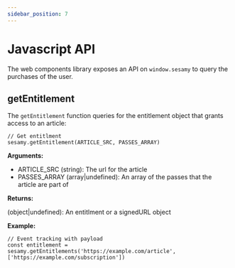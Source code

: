 ```yaml
---
sidebar_position: 7
---
```


# Javascript API

The web components library exposes an API on `window.sesamy` to query the purchases of the user.

## getEntitlement

The `getEntitlement` function queries for the entitlement object that grants access to an article:

```
// Get entitlment
sesamy.getEntitlement(ARTICLE_SRC, PASSES_ARRAY)
```

**Arguments:**

- ARTICLE_SRC (string): The url for the article
- PASSES_ARRAY (array|undefined): An array of the passes that the article are part of

**Returns:**

(object|undefined): An entitlment or a signedURL object

**Example:**

```
// Event tracking with payload
const entitlement = sesamy.getEntitlements('https://example.com/article', ['https://example.com/subscription'])
```
